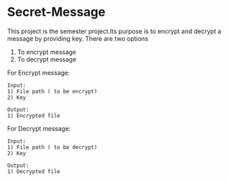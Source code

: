 # Secret-Message

This project is the semester project.Its purpose is to encrypt and decrypt a message by providing key.
There are two options
1) To encrypt message
2) To decrypt message

For Encrypt message:
    
    Input:
    1) File path ( to be encrypt)
    2) Key
    
    Output:
    1) Encrypted file
    
For Decrypt message:
    
    Input:
    1) File path ( to be decrypt)
    2) Key
    
    Output:
    1) Decrypted file
